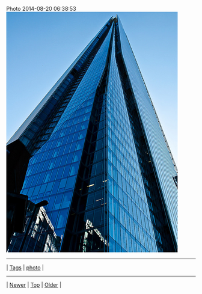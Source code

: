 <!--
title: Photo 2014-08-20 06
date: 2020-06-28T15:02:25.116Z
tags: photo
-->












Photo 2014-08-20 06:38:53
![](95262601587-0.jpg)

<!--BOTTOM-POST-NAVIGATION-->
---

| [Tags](tags.md) | [photo](tag-photo.md) |

---

| [Newer](95111041717.md) | [Top](index.md) | [Older](95293540682.md) |